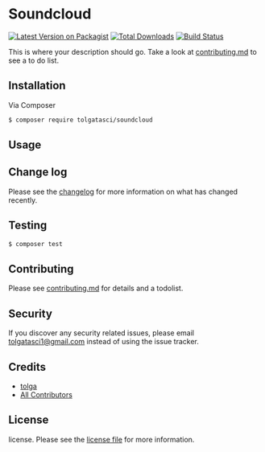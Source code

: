 # Soundcloud

[![Latest Version on Packagist][ico-version]][link-packagist]
[![Total Downloads][ico-downloads]][link-downloads]
[![Build Status][ico-travis]][link-travis]

This is where your description should go. Take a look at [contributing.md](contributing.md) to see a to do list.

## Installation

Via Composer

``` bash
$ composer require tolgatasci/soundcloud
```

## Usage

## Change log

Please see the [changelog](changelog.md) for more information on what has changed recently.

## Testing

``` bash
$ composer test
```

## Contributing

Please see [contributing.md](contributing.md) for details and a todolist.

## Security

If you discover any security related issues, please email tolgatasci1@gmail.com instead of using the issue tracker.

## Credits

- [tolga][link-author]
- [All Contributors][link-contributors]

## License

license. Please see the [license file](license.md) for more information.

[ico-version]: https://img.shields.io/packagist/v/tolgatasci/soundcloud.svg?style=flat-square
[ico-downloads]: https://img.shields.io/packagist/dt/tolgatasci/soundcloud.svg?style=flat-square
[ico-travis]: https://img.shields.io/travis/tolgatasci/soundcloud/master.svg?style=flat-square
[ico-styleci]: https://styleci.io/repos/12345678/shield

[link-packagist]: https://packagist.org/packages/tolgatasci/soundcloud
[link-downloads]: https://packagist.org/packages/tolgatasci/soundcloud
[link-travis]: https://travis-ci.org/tolgatasci/soundcloud
[link-styleci]: https://styleci.io/repos/12345678
[link-author]: https://github.com/tolgatasci
[link-contributors]: ../../contributors
